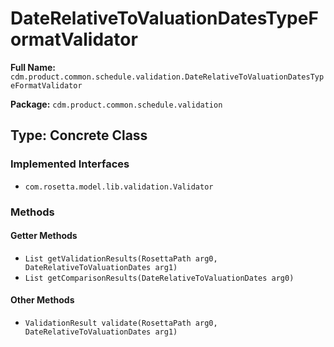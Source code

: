 # DateRelativeToValuationDatesTypeFormatValidator

**Full Name:** `cdm.product.common.schedule.validation.DateRelativeToValuationDatesTypeFormatValidator`

**Package:** `cdm.product.common.schedule.validation`

## Type: Concrete Class

### Implemented Interfaces

- `com.rosetta.model.lib.validation.Validator`

### Methods

#### Getter Methods

- `List getValidationResults(RosettaPath arg0, DateRelativeToValuationDates arg1)`
- `List getComparisonResults(DateRelativeToValuationDates arg0)`

#### Other Methods

- `ValidationResult validate(RosettaPath arg0, DateRelativeToValuationDates arg1)`

